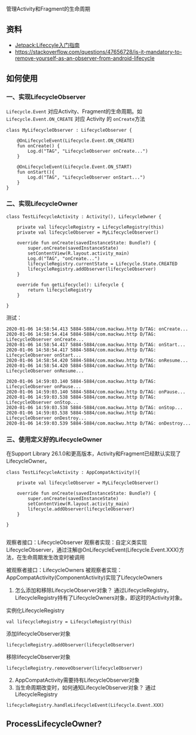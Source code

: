 
管理Activity和Fragment的生命周期

## 资料
- [Jetpack:Lifeccyle入门指南](https://juejin.im/post/5d0e47636fb9a07ee063207c)
- https://stackoverflow.com/questions/47656728/is-it-mandatory-to-remove-yourself-as-an-observer-from-android-lifecycle


## 如何使用
### 一、实现LifecycleObserver
`Lifecycle.Event` 对应Activity、Fragment的生命周期。如 `Lifecycle.Event.ON_CREATE` 对应 Activity 的 `onCreate`方法
```
class MyLifecycleObserver : LifecycleObserver {

    @OnLifecycleEvent(Lifecycle.Event.ON_CREATE)
    fun onCreate() {
        Log.d("TAG", "LifecycleObserver onCreate...")
    }

    @OnLifecycleEvent(Lifecycle.Event.ON_START)
    fun onStart(){
        Log.d("TAG", "LifecycleObserver onStart...")
    }
}
```
### 二、实现LifecycleOwner
```
class TestLifecycleActivity : Activity(), LifecycleOwner {

    private val lifecycleRegistry = LifecycleRegistry(this)
    private val lifecycleObserver = MyLifecycleObserver()

    override fun onCreate(savedInstanceState: Bundle?) {
        super.onCreate(savedInstanceState)
        setContentView(R.layout.activity_main)
        Log.d("TAG", "onCreate...")
        lifecycleRegistry.currentState = Lifecycle.State.CREATED
        lifecycleRegistry.addObserver(lifecycleObserver)
    }

    override fun getLifecycle(): Lifecycle {
        return lifecycleRegistry
    }

}
```
测试：
```
2020-01-06 14:58:54.413 5884-5884/com.mackwu.http D/TAG: onCreate...
2020-01-06 14:58:54.414 5884-5884/com.mackwu.http D/TAG: LifecycleObserver onCreate...
2020-01-06 14:58:54.417 5884-5884/com.mackwu.http D/TAG: onStart...
2020-01-06 14:58:54.417 5884-5884/com.mackwu.http D/TAG: LifecycleObserver onStart...
2020-01-06 14:58:54.420 5884-5884/com.mackwu.http D/TAG: onResume...
2020-01-06 14:58:54.420 5884-5884/com.mackwu.http D/TAG: LifecycleObserver onResume...

2020-01-06 14:59:03.140 5884-5884/com.mackwu.http D/TAG: LifecycleObserver onPause...
2020-01-06 14:59:03.140 5884-5884/com.mackwu.http D/TAG: onPause...
2020-01-06 14:59:03.538 5884-5884/com.mackwu.http D/TAG: LifecycleObserver onStop...
2020-01-06 14:59:03.538 5884-5884/com.mackwu.http D/TAG: onStop...
2020-01-06 14:59:03.538 5884-5884/com.mackwu.http D/TAG: LifecycleObserver onDestroy...
2020-01-06 14:59:03.539 5884-5884/com.mackwu.http D/TAG: onDestroy...
```

### 三、使用定义好的LifecycleOwner
在Support Library 26.1.0和更高版本，Activity和Fragment已经默认实现了LifecycleOwner。
```
class TestLifecycleActivity : AppCompatActivity(){

    private val lifecycleObserver = MyLifecycleObserver()

    override fun onCreate(savedInstanceState: Bundle?) {
        super.onCreate(savedInstanceState)
        setContentView(R.layout.activity_main)
        lifecycle.addObserver(lifecycleObserver)
    }

}
```


##

观察者接口：LifecycleObserver
观察者实现：自定义类实现LifecycleObserver，通过注解@OnLifecycleEvent(Lifecycle.Event.XXX)方法，在生命周期发生改变时被调用

被观察者接口：LifecycleOwners
被观察者实现：AppCompatActivity(ComponentActivity)实现了LifecycleOwners

1. 怎么添加和移除LifecycleObserver对象？
通过LifecycleRegistry。LifecycleRegistry持有了LifecycleOwners对象，即这时的Activity对象。

实例化LifecycleRegistry
```
val lifecycleRegistry = LifecycleRegistry(this)
```
添加lifecycleObserver对象
```
lifecycleRegistry.addObserver(lifecycleObserver)
```
移除lifecycleObserver对象
```
lifecycleRegistry.removeObserver(lifecycleObserver)
```


2. AppCompatActivity需要持有LifecycleObserver对象
3. 当生命周期改变时，如何通知LifecycleObserver对象？
通过LifecycleRegistry
```
lifecycleRegistry.handleLifecycleEvent(Lifecycle.Event.XXX)
```


## ProcessLifecycleOwner?
